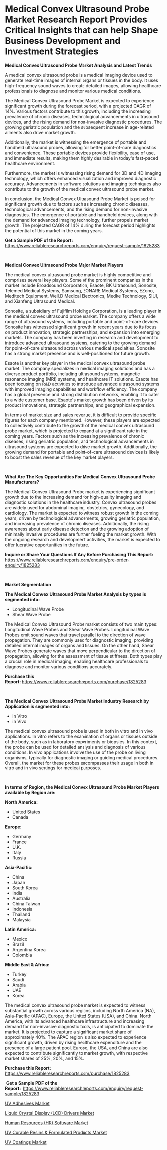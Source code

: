 <p><h1>Medical Convex Ultrasound Probe Market Research Report Provides Critical Insights that can help Shape Business Development and Investment Strategies</h1></p><p><strong>Medical Convex Ultrasound Probe Market Analysis and Latest Trends</strong></p>
<p><p>A medical convex ultrasound probe is a medical imaging device used to generate real-time images of internal organs or tissues in the body. It uses high-frequency sound waves to create detailed images, allowing healthcare professionals to diagnose and monitor various medical conditions.</p><p>The Medical Convex Ultrasound Probe Market is expected to experience significant growth during the forecast period, with a projected CAGR of 14%. Various factors contribute to this growth, including the increasing prevalence of chronic diseases, technological advancements in ultrasound devices, and the rising demand for non-invasive diagnostic procedures. The growing geriatric population and the subsequent increase in age-related ailments also drive market growth.</p><p>Additionally, the market is witnessing the emergence of portable and handheld ultrasound probes, allowing for better point-of-care diagnostics and convenience. These portable devices provide flexibility, ease of use, and immediate results, making them highly desirable in today's fast-paced healthcare environment.</p><p>Furthermore, the market is witnessing rising demand for 3D and 4D imaging technology, which offers enhanced visualization and improved diagnostic accuracy. Advancements in software solutions and imaging techniques also contribute to the growth of the medical convex ultrasound probe market.</p><p>In conclusion, the Medical Convex Ultrasound Probe Market is poised for significant growth due to factors such as increasing chronic diseases, technological advancements, and the rising demand for non-invasive diagnostics. The emergence of portable and handheld devices, along with the demand for advanced imaging technology, further propels market growth. The projected CAGR of 14% during the forecast period highlights the potential of this market in the coming years.</p></p>
<p><strong>Get a Sample PDF of the Report:&nbsp;</strong> <a href="https://www.reliableresearchreports.com/enquiry/request-sample/1825283">https://www.reliableresearchreports.com/enquiry/request-sample/1825283</a></p>
<p>&nbsp;</p>
<p><strong>Medical Convex Ultrasound Probe Major Market Players</strong></p>
<p><p>The medical convex ultrasound probe market is highly competitive and comprises several key players. Some of the prominent companies in the market include Broadsound Corporation, Esaote, BK Ultrasound, Sonosite, Telemed Medical Systems, Samsung, ZONARE Medical Systems, EZono, Meditech Equipment, Well.D Medical Electronics, Medke Technology, SIUI, and Xianfeng Ultrasound Medical.</p><p>Sonosite, a subsidiary of Fujifilm Holdings Corporation, is a leading player in the medical convex ultrasound probe market. The company offers a wide range of ultrasound systems, including portable and point-of-care devices. Sonosite has witnessed significant growth in recent years due to its focus on product innovation, strategic partnerships, and expansion into emerging markets. The company has been investing in research and development to introduce advanced ultrasound systems, catering to the growing demand for point-of-care ultrasound across various medical specialties. Sonosite has a strong market presence and is well-positioned for future growth.</p><p>Esaote is another key player in the medical convex ultrasound probe market. The company specializes in medical imaging solutions and has a diverse product portfolio, including ultrasound systems, magnetic resonance imaging (MRI) systems, and healthcare IT solutions. Esaote has been focusing on R&D activities to introduce advanced ultrasound systems with improved imaging capabilities and workflow efficiency. The company has a global presence and strong distribution networks, enabling it to cater to a wide customer base. Esaote's market growth has been driven by its product innovations, strategic partnerships, and geographical expansion.</p><p>In terms of market size and sales revenue, it is difficult to provide specific figures for each company mentioned. However, these players are expected to collectively contribute to the growth of the medical convex ultrasound probe market, which is projected to expand at a significant rate in the coming years. Factors such as the increasing prevalence of chronic diseases, rising geriatric population, and technological advancements in ultrasound systems are expected to drive market growth. Additionally, the growing demand for portable and point-of-care ultrasound devices is likely to boost the sales revenue of the key market players.</p></p>
<p>&nbsp;</p>
<p><strong>What Are The Key Opportunities For Medical Convex Ultrasound Probe Manufacturers?</strong></p>
<p><p>The Medical Convex Ultrasound Probe market is experiencing significant growth due to the increasing demand for high-quality imaging and diagnostic solutions in the healthcare industry. Convex ultrasound probes are widely used for abdominal imaging, obstetrics, gynecology, and cardiology. The market is expected to witness robust growth in the coming years, driven by technological advancements, growing geriatric population, and increasing prevalence of chronic diseases. Additionally, the rising awareness about early disease detection and the growing adoption of minimally invasive procedures are further fueling the market growth. With the ongoing research and development activities, the market is expected to offer lucrative opportunities in the future.</p></p>
<p><strong>Inquire or Share Your Questions If Any Before Purchasing This Report:</strong> <a href="https://www.reliableresearchreports.com/enquiry/pre-order-enquiry/1825283">https://www.reliableresearchreports.com/enquiry/pre-order-enquiry/1825283</a></p>
<p>&nbsp;</p>
<p><strong>Market Segmentation</strong></p>
<p><strong>The Medical Convex Ultrasound Probe Market Analysis by types is segmented into:</strong></p>
<p><ul><li>Longitudinal Wave Probe</li><li>Shear Wave Probe</li></ul></p>
<p><p>The Medical Convex Ultrasound Probe market consists of two main types: Longitudinal Wave Probes and Shear Wave Probes. Longitudinal Wave Probes emit sound waves that travel parallel to the direction of wave propagation. They are commonly used for diagnostic imaging, providing detailed internal images of organs and tissues. On the other hand, Shear Wave Probes generate waves that move perpendicular to the direction of propagation, allowing for the assessment of tissue stiffness. Both types play a crucial role in medical imaging, enabling healthcare professionals to diagnose and monitor various conditions accurately.</p></p>
<p><strong>Purchase this Report:&nbsp;</strong><a href="https://www.reliableresearchreports.com/purchase/1825283">https://www.reliableresearchreports.com/purchase/1825283</a></p>
<p>&nbsp;</p>
<p><strong>The Medical Convex Ultrasound Probe Market Industry Research by Application is segmented into:</strong></p>
<p><ul><li>in Vitro</li><li>in Vivo</li></ul></p>
<p><p>The medical convex ultrasound probe is used in both in vitro and in vivo applications. In vitro refers to the examination of organs or tissues outside of the body, such as in laboratory experiments or biopsies. In this context, the probe can be used for detailed analysis and diagnosis of various conditions. In vivo applications involve the use of the probe on living organisms, typically for diagnostic imaging or guiding medical procedures. Overall, the market for these probes encompasses their usage in both in vitro and in vivo settings for medical purposes.</p></p>
<p>&nbsp;</p>
<p><strong>In terms of Region, the Medical Convex Ultrasound Probe Market Players available by Region are:</strong></p>
<p>
    <p> <strong> North America: </strong>
        <ul>
            <li>United States</li>
            <li>Canada</li>
        </ul>
        </p> 
    <p> <strong> Europe: </strong>
        <ul>
            <li>Germany</li>
            <li>France</li>
            <li>U.K.</li>
            <li>Italy</li>
            <li>Russia</li>
        </ul>
        </p> 
    <p> <strong> Asia-Pacific: </strong>
        <ul>
            <li>China</li>
            <li>Japan</li>
            <li>South Korea</li>
            <li>India</li>
            <li>Australia</li>
            <li>China Taiwan</li>
            <li>Indonesia</li>
            <li>Thailand</li>
            <li>Malaysia</li>
        </ul>
        </p> 
    <p> <strong> Latin America: </strong>
        <ul>
            <li>Mexico</li>
            <li>Brazil</li>
            <li>Argentina Korea</li>
            <li>Colombia</li>
        </ul>
        </p> 
    <p> <strong> Middle East & Africa: </strong>
        <ul>
            <li>Turkey</li>
            <li>Saudi</li>
            <li>Arabia</li>
            <li>UAE</li>
            <li>Korea</li>
        </ul>
    </p>
    </p>
<p><p>The medical convex ultrasound probe market is expected to witness substantial growth across various regions, including North America (NA), Asia-Pacific (APAC), Europe, the United States (USA), and China. North America, with its advanced healthcare infrastructure and increasing demand for non-invasive diagnostic tools, is anticipated to dominate the market. It is projected to capture a significant market share of approximately 40%. The APAC region is also expected to experience significant growth, driven by rising healthcare expenditure and the presence of a large patient pool. Europe, the USA, and China are also expected to contribute significantly to market growth, with respective market shares of 25%, 20%, and 15%.</p></p>
<p><strong>Purchase this Report: </strong><a href="https://www.reliableresearchreports.com/purchase/1825283">https://www.reliableresearchreports.com/purchase/1825283</a></p>
<p>&nbsp;<strong>Get a Sample PDF of the Report:&nbsp;&nbsp;</strong><a href="https://www.reliableresearchreports.com/enquiry/request-sample/1825283">https://www.reliableresearchreports.com/enquiry/request-sample/1825283</a></p>
<p><strong></strong></p>
<p><p><a href="https://medium.com/@avaalsop666/uv-adhesives-market-trends-and-market-analysis-forecasted-for-period-2024-2031-83342d043026">UV Adhesives Market</a></p><p><a href="https://github.com/aashishrp02/Market-Research-Report-List-2/blob/main/liquid-crystal-display-lcd-drivers-market.md">Liquid Crystal Display (LCD) Drivers Market</a></p><p><a href="https://github.com/aashishrp/Market-Research-Report-List-2/blob/main/human-resources-hr-software-market.md">Human Resources (HR) Software Market</a></p><p><a href="https://medium.com/@avaalsop666/uv-curable-resins-amp-formulated-products-market-competitive-analysis-market-trends-and-42fa621c7444">UV Curable Resins & Formulated Products Market</a></p><p><a href="https://medium.com/@avaalsop666/uv-coatings-market-comprehensive-assessment-by-type-application-and-geography-114679d382e7">UV Coatings Market</a></p></p>